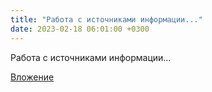 ```yaml
---
title: "Работа с источниками информации..."
date: 2023-02-18 06:01:00 +0300
---
```


Работа с источниками информации...

[Вложение](/assets/vk_photos/4/F7tgxJknA2w.jpg)
